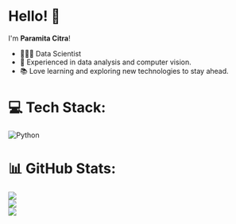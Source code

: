 # Hello! 👋  

I'm **Paramita Citra**!
 
- 👩🏻‍💻 Data Scientist
- 🧠 Experienced in data analysis and computer vision.  
- 📚 Love learning and exploring new technologies to stay ahead.


# 💻 Tech Stack:
![Python](https://img.shields.io/badge/python-3670A0?style=for-the-badge&logo=python&logoColor=ffdd54)
# 📊 GitHub Stats:
![](https://github-readme-stats.vercel.app/api?username=yocimm&theme=dark&hide_border=false&include_all_commits=true&count_private=true)<br/>
![](https://github-readme-streak-stats.herokuapp.com/?user=yocimm&theme=dark&hide_border=false)<br/>
![](https://github-readme-stats.vercel.app/api/top-langs/?username=yocimm&theme=dark&hide_border=false&include_all_commits=true&count_private=true&layout=compact)
